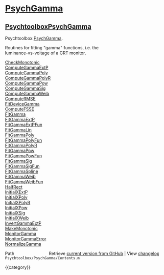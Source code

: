 # [PsychGamma](PsychGamma)
## [Psychtoolbox](Psychtoolbox)[PsychGamma](PsychGamma)

Psychtoolbox:[PsychGamma](PsychGamma).  
  
  
Routines for fitting "gamma" functions, i.e. the   
luminance-vs-voltage of a CRT monitor.   
  
[CheckMonotonic](CheckMonotonic)  
[ComputeGammaExtP](ComputeGammaExtP)  
[ComputeGammaPoly](ComputeGammaPoly)  
[ComputeGammaPolyR](ComputeGammaPolyR)  
[ComputeGammaPow](ComputeGammaPow)  
[ComputeGammaSig](ComputeGammaSig)  
[ComputeGammaWeib](ComputeGammaWeib)  
[ComputeRMSE](ComputeRMSE)  
[FitDeviceGamma](FitDeviceGamma)  
[ComputeFSSE](ComputeFSSE)  
[FitGamma](FitGamma)  
[FitGammaExtP](FitGammaExtP)  
[FitGammaExtPFun](FitGammaExtPFun)  
[FitGammaLin](FitGammaLin)  
[FitGammaPoly](FitGammaPoly)  
[FitGammaPolyFun](FitGammaPolyFun)  
[FitGammaPolyR](FitGammaPolyR)  
[FitGammaPow](FitGammaPow)  
[FitGammaPowFun](FitGammaPowFun)  
[FitGammaSig](FitGammaSig)  
[FitGammaSigFun](FitGammaSigFun)  
[FitGammaSpline](FitGammaSpline)  
[FitGammaWeib](FitGammaWeib)  
[FitGammaWeibFun](FitGammaWeibFun)  
[HalfRect](HalfRect)  
[InitialXExtP](InitialXExtP)  
[InitialXPoly](InitialXPoly)  
[InitialXPolyR](InitialXPolyR)  
[InitialXPow](InitialXPow)  
[InitialXSig](InitialXSig)  
[InitialXWeib](InitialXWeib)  
[InvertGammaExtP](InvertGammaExtP)  
[MakeMonotonic](MakeMonotonic)  
[MonitorGamma](MonitorGamma)  
[MonitorGammaError](MonitorGammaError)  
[NormalizeGamma](NormalizeGamma)  




<div class="code_header" style="text-align:right;">
  <span style="float:left;">Path&nbsp;&nbsp;</span> <span class="counter">Retrieve <a href=
  "https://raw.github.com/Psychtoolbox-3/Psychtoolbox-3/beta/Psychtoolbox/PsychGamma/Contents.m">current version from GitHub</a> | View <a href=
  "https://github.com/Psychtoolbox-3/Psychtoolbox-3/commits/beta/Psychtoolbox/PsychGamma/Contents.m">changelog</a></span>
</div>
<div class="code">
  <code>Psychtoolbox/PsychGamma/Contents.m</code>
</div>

{{category}}